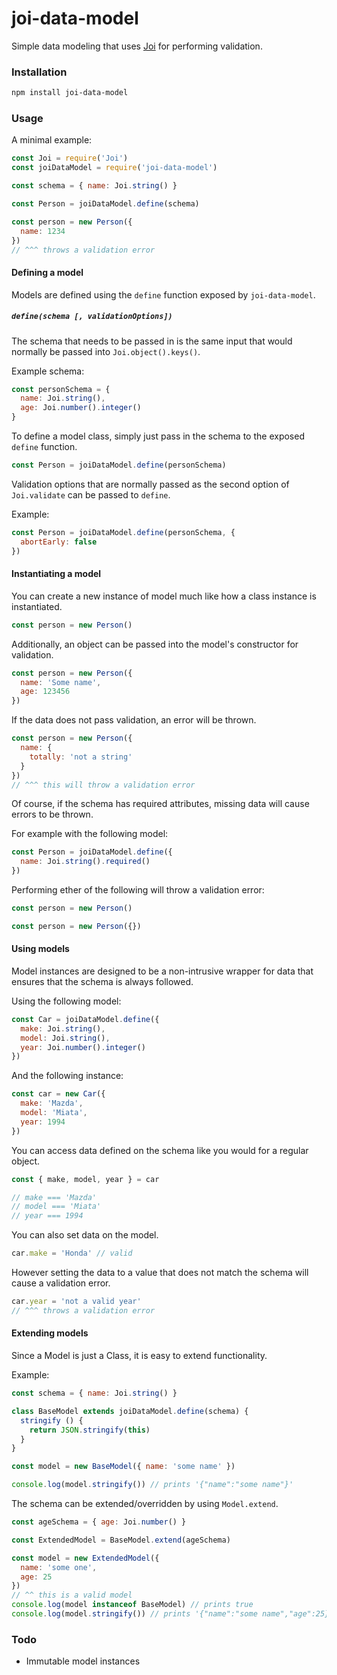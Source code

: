 # joi-data-model

Simple data modeling that uses [Joi](https://github.com/hapijs/joi) for performing validation.

### Installation

```bash
npm install joi-data-model
```

### Usage

A minimal example:

```js
const Joi = require('Joi')
const joiDataModel = require('joi-data-model')

const schema = { name: Joi.string() }

const Person = joiDataModel.define(schema)

const person = new Person({
  name: 1234
})
// ^^^ throws a validation error
```

#### Defining a model

Models are defined using the `define` function exposed by `joi-data-model`.

##### `define(schema [, validationOptions])`

The schema that needs to be passed in is the same input that would normally
be passed into `Joi.object().keys()`.

Example schema:

```js
const personSchema = {
  name: Joi.string(),
  age: Joi.number().integer()
}
```

To define a model class, simply just pass in the schema to the exposed `define` function.

```js
const Person = joiDataModel.define(personSchema)
```

Validation options that are normally passed as the second option of `Joi.validate` can
be passed to `define`.

Example:

```js
const Person = joiDataModel.define(personSchema, {
  abortEarly: false
})
```

#### Instantiating a model

You can create a new instance of model much like how a class instance is instantiated.

```js
const person = new Person()
```

Additionally, an object can be passed into the model's constructor for validation.

```js
const person = new Person({
  name: 'Some name',
  age: 123456
})
```

If the data does not pass validation, an error will be thrown.

```js
const person = new Person({
  name: {
    totally: 'not a string'
  }
})
// ^^^ this will throw a validation error
```

Of course, if the schema has required attributes, missing data will cause errors to be thrown.

For example with the following model:

```js
const Person = joiDataModel.define({
  name: Joi.string().required()
})
```

Performing ether of the following will throw a validation error:
```js
const person = new Person()
```
```js
const person = new Person({})
```

#### Using models

Model instances are designed to be a non-intrusive wrapper for data that ensures
that the schema is always followed.

Using the following model:

```js
const Car = joiDataModel.define({
  make: Joi.string(),
  model: Joi.string(),
  year: Joi.number().integer()
})
```

And the following instance:

```js
const car = new Car({
  make: 'Mazda',
  model: 'Miata',
  year: 1994
})
```

You can access data defined on the schema like you would for a regular object.

```js
const { make, model, year } = car

// make === 'Mazda'
// model === 'Miata'
// year === 1994
```

You can also set data on the model.

```js
car.make = 'Honda' // valid
```

However setting the data to a value that does not match
the schema will cause a validation error.

```js
car.year = 'not a valid year'
// ^^^ throws a validation error
```

#### Extending models

Since a Model is just a Class, it is easy to extend functionality.

Example:
```js
const schema = { name: Joi.string() }

class BaseModel extends joiDataModel.define(schema) {
  stringify () {
    return JSON.stringify(this)
  }
}

const model = new BaseModel({ name: 'some name' })

console.log(model.stringify()) // prints '{"name":"some name"}'
```

The schema can be extended/overridden by using `Model.extend`.

```js
const ageSchema = { age: Joi.number() }

const ExtendedModel = BaseModel.extend(ageSchema)

const model = new ExtendedModel({
  name: 'some one',
  age: 25
})
// ^^ this is a valid model
console.log(model instanceof BaseModel) // prints true
console.log(model.stringify()) // prints '{"name":"some name","age":25}'
```

### Todo
- Immutable model instances
